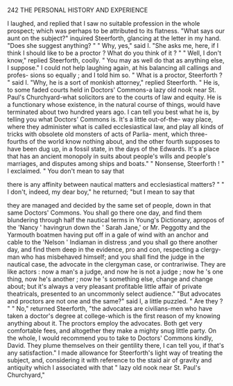 242           THE PERSONAL HISTORY AND EXPERIENCE

   I laughed, and replied that I saw no suitable profession in the whole
prospect; which was perhaps to be attributed to its flatness.
   "What says our aunt on the subject?" inquired Steerforth, glancing
at the letter in my hand. "Does she suggest anything? "
   " Why, yes," said I.     "She asks me, here, if I think I should like to be
a proctor ? What do you think of it ? "
   " Well, I don't know," replied Steerforth, coolly.    " You may as well
do that as anything else, I suppose."
   I could not help laughing again, at his balancing all callings and profes-
sions so equally ; and I told him so.
   " What is a proctor, Steerforth ? " said I.
   "Why, he is a sort of monkish attorney," replied Steerforth. " He is,
to some faded courts held in Doctors' Commons-a lazy old nook near St.
Paul's Churchyard-what solicitors are to the courts of law and equity.
He is a functionary whose existence, in the natural course of things, would
have terminated about two hundred years ago. I can tell you best what
he is, by telling you what Doctors' Commons is. It's a little out-of-the-
way place, where they administer what is called ecclesiastical law, and
play all kinds of tricks with obsolete old monsters of acts of Parlia-
ment, which three-fourths of the world know nothing about, and the other
fourth supposes to have been dug up, in a fossil state, in the days of the
Edwards. It's a place that has an ancient monopoly in suits about people's
wills and people's marriages, and disputes among ships and boats."
   " Nonsense, Steerforth ! " I exclaimed.     " You don't mean to say that

there is any affinity between nautical matters and ecclesiastical matters? "
   " I don't, indeed, my dear boy," he returned; "but I mean to say that

they are managed and decided by the same set of people, down in that
same Doctors' Commons. You shall go there one day, and find them
blundering through half the nautical terms in Young's Dictionary, apropos
of the 'Nancy ' havingrun down the ' Sarah Jane,' or Mr. Peggotty and the
Yarmouth boatmen having put off in a gale of wind with an anchor and
cable to the 'Nelson ' Indiaman in distress ;and you shall go there another
day, and find them deep in the evidence, pro and con, respecting a clergy-
man who has misbehaved himself; and you shall find the judge in the
nautical case, the advocate in the clergyman case, or contrariwise. They
are like actors : now a man's a judge, and now he is not a judge ; now he 's
one thing, now he's another ; now he 's something else, change and change
about; but it's always a very pleasant profitable little affair of private
theatricals, presented to an uncommonly select audience."
    "But advocates and proctors are not one and the same?" said I, a
little puzzled. " Are they ? "
    " No,"   returned Steerforth, "the advocates are civilians-men who
 have taken a doctor's degree at college-which is the first reason of my
 knowing anything about it. The proctors employ the advocates. Both
 get very comfortable fees, and altogether they make a mighty snug little
party. On the whole, I would recommend you to take to Doctors'
 Commons kindly, David. They plume themselves on their gentility there,
 I can tell you, if that's any satisfaction."
    I made allowance for Steerforth's light way of treating the subject,
 and, considering it with reference to the staid air of gravity and antiquity
 which I associated with that " lazy old nook near St. Paul's Churchyard,"

